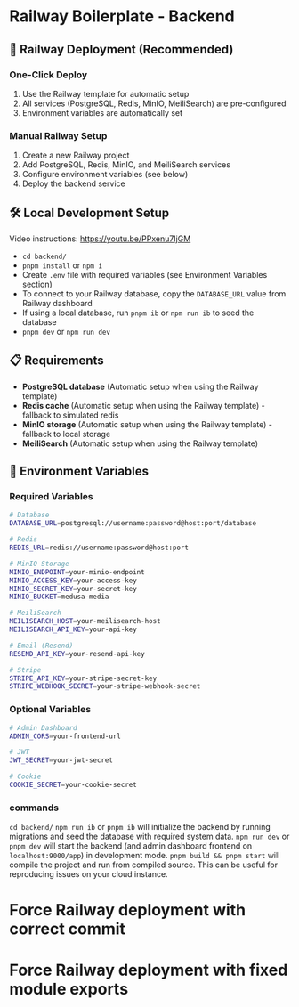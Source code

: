 # Railway Boilerplate - Backend

## 🚀 Railway Deployment (Recommended)

### One-Click Deploy
1. Use the Railway template for automatic setup
2. All services (PostgreSQL, Redis, MinIO, MeiliSearch) are pre-configured
3. Environment variables are automatically set

### Manual Railway Setup
1. Create a new Railway project
2. Add PostgreSQL, Redis, MinIO, and MeiliSearch services
3. Configure environment variables (see below)
4. Deploy the backend service

## 🛠️ Local Development Setup
Video instructions: https://youtu.be/PPxenu7IjGM

- `cd backend/`
- `pnpm install` or `npm i`
- Create `.env` file with required variables (see Environment Variables section)
- To connect to your Railway database, copy the `DATABASE_URL` value from Railway dashboard
- If using a local database, run `pnpm ib` or `npm run ib` to seed the database
- `pnpm dev` or `npm run dev`

## 📋 Requirements
- **PostgreSQL database** (Automatic setup when using the Railway template)
- **Redis cache** (Automatic setup when using the Railway template) - fallback to simulated redis
- **MinIO storage** (Automatic setup when using the Railway template) - fallback to local storage
- **MeiliSearch** (Automatic setup when using the Railway template)

## 🔧 Environment Variables

### Required Variables
```bash
# Database
DATABASE_URL=postgresql://username:password@host:port/database

# Redis
REDIS_URL=redis://username:password@host:port

# MinIO Storage
MINIO_ENDPOINT=your-minio-endpoint
MINIO_ACCESS_KEY=your-access-key
MINIO_SECRET_KEY=your-secret-key
MINIO_BUCKET=medusa-media

# MeiliSearch
MEILISEARCH_HOST=your-meilisearch-host
MEILISEARCH_API_KEY=your-api-key

# Email (Resend)
RESEND_API_KEY=your-resend-api-key

# Stripe
STRIPE_API_KEY=your-stripe-secret-key
STRIPE_WEBHOOK_SECRET=your-stripe-webhook-secret
```

### Optional Variables
```bash
# Admin Dashboard
ADMIN_CORS=your-frontend-url

# JWT
JWT_SECRET=your-jwt-secret

# Cookie
COOKIE_SECRET=your-cookie-secret
```

### commands

`cd backend/`
`npm run ib` or `pnpm ib` will initialize the backend by running migrations and seed the database with required system data.
`npm run dev` or `pnpm dev` will start the backend (and admin dashboard frontend on `localhost:9000/app`) in development mode.
`pnpm build && pnpm start` will compile the project and run from compiled source. This can be useful for reproducing issues on your cloud instance.
# Force Railway deployment with correct commit
# Force Railway deployment with fixed module exports
